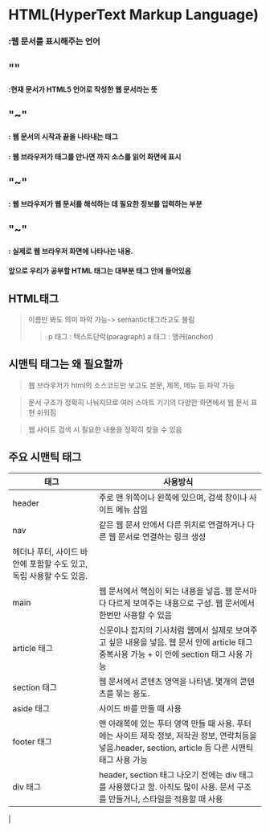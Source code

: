 # HTML(HyperText Markup Language)
### :웹 문서를 표시해주는 언어

## "<!DOCTYPE html>"
#### :현재 문서가 HTML5 언어로 작성한 웹 문서라는 뜻

## "<html>~</html>"
#### : 웹 문서의 시작과 끝을 나타내는 태그
#### : 웹 브라우저가 <html> 태그를 만나면 </html>까지 소스를 읽어 화면에 표시

## "<head>~</head>"
#### : 웹 브라우저가 웹 문서를 해석하는 데 필요한 정보를 입력하는 부분

## "<body>~</body>"
#### : 실제로 웹 브라우저 화면에 나타나는 내용.
####   앞으로 우리가 공부할 HTML 태그는 대부분 <body> 태그 안에 들어있음

## HTML태그
> 이름만 봐도 의미 파악 가능-> semantic태그라고도 불림
> > p 태그 : 텍스트단락(paragraph)
> > a 태그 : 앵커(anchor)

## 시맨틱 태그는 왜 필요할까
> 웹 브라우저가 html의 소스코드만 보고도 본문, 제목, 메뉴 등 파악 가능

> 문서 구조가 정확히 나눠지므로 여러 스마트 기기의 다양한 화면에서 웹 문서 표현 쉬워짐

> 웹 사이트 검색 시 필요한 내용을 정확히 찾을 수 있음


## 주요 시맨틱 태그
|태그|사용방식|
|----|--------|
|header|주로 맨 위쪽이나 왼쪽에 있으며, 검색 창이나 사이트 메뉴 삽입|
|nav|같은 웹 문서 안에서 다른 위치로 연결하거나 다른 웹 문서로 연결하는 링크 생성
헤더나 푸터, 사이드 바 안에 포함할 수도 있고, 독립 사용할 수도 있음.|
|main|웹 문서에서 핵심이 되는 내용을 넣음. 웹 문서마다 다르게 보여주는 내용으로 구성. 웹 문서에서 한번만 사용할 수 있음|
|article 태그|신문이나 잡지의 기사처럼 웹에서 실제로 보여주고 싶은 내용을 넣음. 웹 문서 안에 article 태그 중복사용 가능 + 이 안에 section 태그 사용 가능|
|section 태그|웹 문서에서 콘텐츠 영역을 나타냄. 몇개의 콘텐츠를 묶는 용도.|
|aside 태그| 사이드 바를 만들 때 사용|
|footer 태그| 맨 아래쪽에 있는 푸터 영역 만들 때 사용. 푸터에는 사이트 제작 정보, 저작권 정보, 연락처등을 넣음.header, section, article 등 다른 시맨틱 태그 사용 가능|
|div 태그|header, section 태그 나오기 전에는 div 태그를 사용했다고 함. 아직도 많이 사용. 문서 구조를 만들거나, 스타일을 적용할 때 사용|
|
